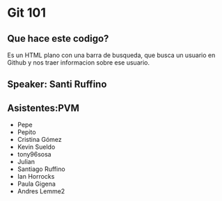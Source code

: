 # Git 101
## Que hace este codigo?
Es un HTML plano con una barra de busqueda, que busca un usuario en Github y nos traer informacion sobre ese usuario.

## Speaker: Santi Ruffino

## Asistentes:PVM
- Pepe
- Pepito
- Cristina Gómez
- Kevin Sueldo
- tony96sosa
- Julian
- Santiago Ruffino
- Ian Horrocks
- Paula Gigena
- Andres Lemme2